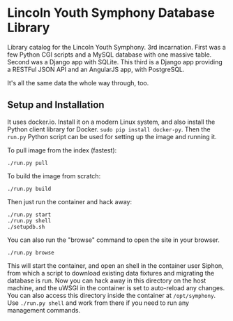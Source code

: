 # Lincoln Youth Symphony Database Library

Library catalog for the Lincoln Youth Symphony. 3rd incarnation. First was a
few Python CGI scripts and a MySQL database with one massive table. Second was
a Django app with SQLite. This third is a Django app providing a RESTFul JSON
API and an AngularJS app, with PostgreSQL.

It's all the same data the whole way through, too.

## Setup and Installation

It uses docker.io. Install it on a modern Linux system, and also install the
Python client library for Docker. `sudo pip install docker-py`. Then the
`run.py` Python script can be used for setting up the image and running it.

To pull image from the index (fastest):

    ./run.py pull

To build the image from scratch:

    ./run.py build

Then just run the container and hack away:

    ./run.py start
    ./run.py shell
    ./setupdb.sh

You can also run the "browse" command to open the site in your browser.

    ./run.py browse

This will start the container, and open an shell in the container user Siphon,
from which a script to download existing data fixtures and migrating the
database is run. Now you can hack away in this directory on the host machine,
and the uWSGI in the container is set to auto-reload any changes. You can also
access this directory inside the container at `/opt/symphony`. Use `./run.py
shell` and work from there if you need to run any management commands.
